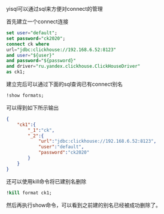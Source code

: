 yisql可以通过sql来方便对connect的管理

首先建立一个connect连接
```sql
set user="default";
set password="ck2020";
connect ck where
url="jdbc:clickhouse://192.168.6.52:8123"
and user="${user}"
and password="${password}"
and driver="ru.yandex.clickhouse.ClickHouseDriver"
as ck1;
```

建立完后可以通过下面的sql查询已有connect别名
```sql
!show formats;
```

可以得到如下所示输出
```json
{
    "ck1":{
        "_1":"ck",
        "_2":{
            "url":"jdbc:clickhouse://192.168.6.52:8123",
            "user":"default",
            "password":"ck2020"
        }
    }
}
```

还可以使用kill命令将已建别名删除
```sql
!kill format ck1;
```

然后再执行show命令，可以看到之前建的别名已经被成功删除了。